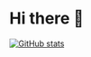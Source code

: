 # Hi there 👋

[![GitHub stats](https://github-readme-stats.vercel.app/api?username=patrickjsmirnov&count_private=true&show_icons=true)](https://github.com/anuraghazra/github-readme-stats)
